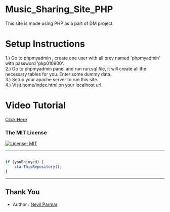 # Music_Sharing_Site_PHP
This site is made using PHP as a part of DM project.

# Setup Instructions <br/>
1.) Go to phpmyadmin , create one user with all prev named 'phpmyadmin' with password 'pkp010900'. <br/>
2.) Go to phpmyadmin panel and run run.sql file, it will create all the necessary tables for you. Enter some dummy data. <br/>
3.) Setup your apache server to run this site. <br/>
4.) Visit home/index.html on your localhost url. <br/>

# Video Tutorial 
[Click Here](https://www.youtube.com/watch?v=U1TKYU-zpMQ&t=117s) <br/>

### The MIT License
[![License: MIT](https://img.shields.io/badge/License-MIT-yellow.svg)](https://github.com/nevilparmar11/Music_Sharing_Site_PHP/blob/master/LICENSE)  

---------

```javascript

if (youEnjoyed) {
    starThisRepository();
}

```

-----------


## Thank You
- Author : [Nevil Parmar](https://nevilparmar.me)
